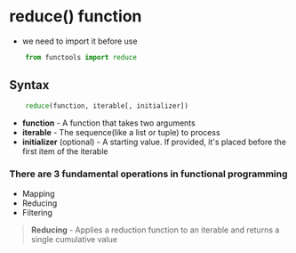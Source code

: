 # reduce() function

- we need to import it before use

```python
    from functools import reduce
```

## Syntax
```python
    reduce(function, iterable[, initializer])
```

- **function** - A function that takes two arguments
- **iterable** - The sequence(like a list or tuple) to process
- **initializer** (optional) - A starting value. If provided, it's placed before the first item of the iterable

### There are 3 fundamental operations in functional programming
* Mapping
* Reducing
* Filtering

> **Reducing** - Applies a reduction function to an iterable and returns a single cumulative value
